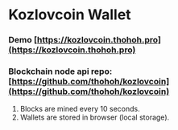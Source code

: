 # Kozlovcoin Wallet

### Demo [https://kozlovcoin.thohoh.pro](https://kozlovcoin.thohoh.pro)

### Blockchain node api repo: [https://github.com/thohoh/kozlovcoin](https://github.com/thohoh/kozlovcoin)

1. Blocks are mined every 10 seconds.
2. Wallets are stored in browser (local storage).

